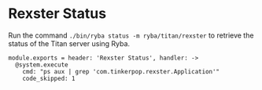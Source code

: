 
# Rexster Status

Run the command `./bin/ryba status -m ryba/titan/rexster` to retrieve the status
of the Titan server using Ryba.

    module.exports = header: 'Rexster Status', handler: ->
      @system.execute
        cmd: "ps aux | grep 'com.tinkerpop.rexster.Application'"
        code_skipped: 1
